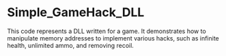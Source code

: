 # Simple_GameHack_DLL
This code represents a DLL written for a game. It demonstrates how to manipulate memory addresses to implement various hacks, such as infinite health, unlimited ammo, and removing recoil.
